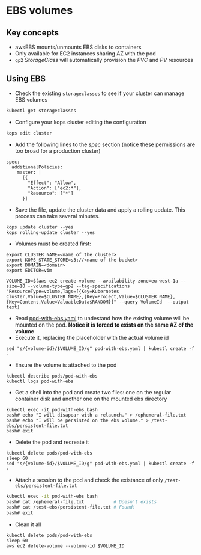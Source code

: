 # EBS volumes


## Key concepts

* awsEBS mounts/unmounts EBS disks to containers
* Only available for EC2 instances sharing AZ with the pod
* `gp2` *StorageClass* will automatically provision the *PVC* and *PV* resources

## Using EBS

* Check the existing `storageclasses` to see if your cluster can manage EBS volumes

```bash
kubectl get storageclasses
```

* Configure your kops cluster editing the configuration

```
kops edit cluster
```

* Add the following lines to the *spec* section (notice these permissions are too broad for a production cluster)

```
spec:
  additionalPolicies:
    master: |
      [{
        "Effect": "Allow",
        "Action": ["ec2:*"],
        "Resource": ["*"]
      }]
```
* Save the file, update the cluster data and apply a rolling update. This process can take several minutes.

```
kops update cluster --yes
kops rolling-update cluster --yes
```

* Volumes must be created first:

```
export CLUSTER_NAME=<name of the cluster>
export KOPS_STATE_STORE=s3://<name of the bucket>
export DOMAIN=<domain>
export EDITOR=vim

VOLUME_ID=$(aws ec2 create-volume --availability-zone=eu-west-1a --size=10 --volume-type=gp2 --tag-specifications "ResourceType=volume,Tags=[{Key=Kubernetes Cluster,Value=$CLUSTER_NAME},{Key=Project,Value=$CLUSTER_NAME},{Key=Content,Value=ValuableData$RANDOM}]" --query VolumeId  --output text)
```

* Read [pod-with-ebs.yaml](pod-with-ebs.yaml) to undestand how the existing volume will be mounted on the pod. **Notice it is forced to exists on the same AZ of the volume**
* Execute it, replacing the placeholder with the actual volume id

```
sed "s/{volume-id}/$VOLUME_ID/g" pod-with-ebs.yaml | kubectl create -f -
```

* Ensure the volume is attached to the pod

```
kubectl describe pods/pod-with-ebs
kubectl logs pod-with-ebs
```

* Get a shell into the pod and create two files: one on the regular container disk and another one on the mounted ebs directory

```
kubectl exec -it pod-with-ebs bash
bash# echo "I will disapear with a relaunch." > /ephemeral-file.txt
bash# echo "I will be persisted on the ebs volume." > /test-ebs/persistent-file.txt
bash# exit
```

* Delete the pod and recreate it 

```
kubectl delete pods/pod-with-ebs
sleep 60
sed "s/{volume-id}/$VOLUME_ID/g" pod-with-ebs.yaml | kubectl create -f -
```

* Attach a session to the pod and check the existance of only `/test-ebs/persistent-file.txt`

```bash
kubectl exec -it pod-with-ebs bash
bash# cat /ephemeral-file.txt           # Doesn't exists
bash# cat /test-ebs/persistent-file.txt # Found!
bash# exit
```

* Clean it all

```
kubectl delete pods/pod-with-ebs
sleep 60
aws ec2 delete-volume --volume-id $VOLUME_ID
```
